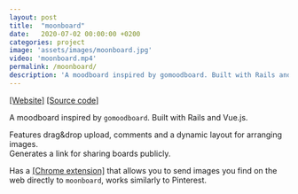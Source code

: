 ```yaml
---
layout: post
title:  "moonboard"
date:   2020-07-02 00:00:00 +0200
categories: project
image: 'assets/images/moonboard.jpg'
video: 'moonboard.mp4'
permalink: /moonboard/
description: 'A moodboard inspired by gomoodboard. Built with Rails and Vue.js. Features drag&drop upload, comments and a dynamic layout for arranging images. Generates a link for sharing boards publicly.'
---
```


[[Website]](https://moonboardapp.herokuapp.com/)
[[Source code]](https://github.com/emilosman/moonboard)

A moodboard inspired by `gomoodboard`.
Built with Rails and Vue.js.

Features drag&drop upload, comments and a dynamic layout for arranging images.  
Generates a link for sharing boards publicly.

Has a [[Chrome extension]](https://github.com/emilosman/moonboard-chrome) that allows you to send images you find on the web directly to `moonboard`, works similarly to Pinterest.
